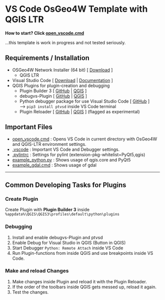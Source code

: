 # VS Code OsGeo4W Template with QGIS LTR

**How to start? Click [open_vscode.cmd](open_vscode.cmd)**

...this template is work in progress and not tested seriously.

## Requirements / Installation

- OSGeo4W Network Installer (64 bit) [ [Download](https://www.qgis.org/en/site/forusers/download.html) ]
  - QGIS LTR
- Visual Studio Code [ [Download](https://code.visualstudio.com/Download) | [Documentation](https://code.visualstudio.com/docs) ]
- QGIS Plugins for plugin-creation and debugging
  - Plugin Builder 3 [ [GitHub](http://g-sherman.github.io/Qgis-Plugin-Builder/) | [QGIS](https://plugins.qgis.org/plugins/pluginbuilder3/) ]
  - debugvs-Plugin [ [GitHub](https://github.com/lmotta/debug_vs_plugin/wiki) | [QGIS](https://plugins.qgis.org/plugins/debug_vs) ]
  - Python debugger package for use Visual Studio Code [ [GitHub](https://github.com/microsoft/ptvsd) ]  
  --> ```pip3 install ptvsd``` inside VS Code terminal
  - Plugin Reloader [ [GitHub](https://github.com/borysiasty/plugin_reloader) | [QGIS](https://plugins.qgis.org/plugins/plugin_reloader) ] (flagged as experimental)

## Important Files

- [open_vscode.cmd](open_vscode.cmd) : Opens VS Code in current directory with OsGeo4W and QGIS-LTR environment settings.
- [.vscode](/.vscode/) : Important VS Code and Debugger settings.
- [.pylintrc](.pylintrc#L28-L31) : Settings for pylint (extension-pkg-whitelist=PyQt5,qgis)
- [example_python.py](example_python.py) : Shows usage of qgis.core and PyQt5
- [example_gdal.cmd](example_gdal.cmd) : Shows usage of gdal

---------------------------------------------------------------------------------------

## Common Developing Tasks for Plugins

### Create Plugin

Create Plugin with **Plugin Builder 3** inside ```%appdata%\QGIS\QGIS3\profiles\default\python\plugins```

### Debugging

1. Install and enable debugvs-Plugin and ptvsd
2. Enable Debug for Visual Studio in QGIS (Button in QGIS)
3. Start Debugger ```Python: Remote Attach``` inside VS Code
4. Run Plugin-functions from inside QGIS and use breakpoints inside VS Code.

### Make and reload Changes

1. Make changes inside Plugin and reload it with the Plugin Reloader.
2. If the order of the toolbars inside QGIS gets messed up, reload it again.
3. Test the changes.
